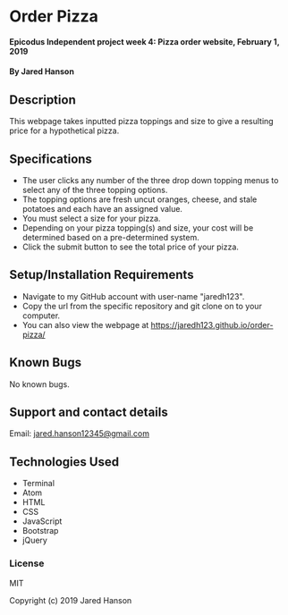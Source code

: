 # Order Pizza

#### Epicodus Independent project week 4: Pizza order website, February 1, 2019

#### By Jared Hanson

## Description

This webpage takes inputted pizza toppings and size to give a resulting price for a hypothetical pizza.

## Specifications

* The user clicks any number of the three drop down topping menus to select any of the three topping options.
* The topping options are fresh uncut oranges, cheese, and stale potatoes and each have an assigned value.
* You must select a size for your pizza.
* Depending on your pizza topping(s) and size, your cost will be determined based on a pre-determined system.
* Click the submit button to see the total price of your pizza.

## Setup/Installation Requirements

* Navigate to my GitHub account with user-name "jaredh123".
* Copy the url from the specific repository and git clone on to your computer.
* You can also view the webpage at https://jaredh123.github.io/order-pizza/

## Known Bugs

No known bugs.

## Support and contact details

Email: jared.hanson12345@gmail.com

## Technologies Used

* Terminal
* Atom
* HTML
* CSS
* JavaScript
* Bootstrap
* jQuery

### License

MIT

Copyright (c) 2019 Jared Hanson
